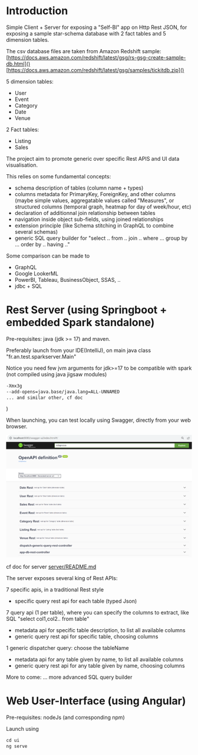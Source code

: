 
# Introduction

Simple Client + Server for exposing a "Self-BI" app on Http Rest JSON,
for exposing a sample star-schema database with 2 fact tables and 5 dimension tables. 

The csv database files are taken from Amazon Redshift sample: 
[https://docs.aws.amazon.com/redshift/latest/gsg/rs-gsg-create-sample-db.html]()
[https://docs.aws.amazon.com/redshift/latest/gsg/samples/tickitdb.zip]()

5 dimension tables:

- User
- Event
- Category
- Date
- Venue

2 Fact tables:

- Listing
- Sales


The project aim to promote generic over specific Rest APIS and UI data visualisation.

This relies on some fundamental concepts:
- schema description of tables (column name + types)
- columns metadata for PrimaryKey, ForeignKey, and other columns (maybe simple values, aggregatable values called "Measures",
  or structured columns (temporal graph, heatmap for day of week/hour, etc)
- declaration of additionnal join relationship between tables
- navigation inside object sub-fields, using joined relationships
- extension principle (like Schema stitching in GraphQL to combine several schemas)
- generic SQL query builder for "select .. from .. join .. where ... group by ... order by .. having .." 

Some comparison can be made to

- GraphQL
- Google LookerML
- PowerBI, Tableau, BusinessObject, SSAS, ..
- jdbc + SQL


# Rest Server (using Springboot + embedded Spark standalone)

Pre-requisites: java (jdk >= 17) and maven.

Preferably launch from your IDE(IntelliJ), on main java class "fr.an.test.sparkserver.Main"

Notice you need few jvm arguments for jdk>=17 to be compatible with spark (not compiled using java jigsaw modules)
```
-Xmx3g
--add-opens=java.base/java.lang=ALL-UNNAMED
... and similar other, cf doc
```

)

When launching, you can test locally using Swagger, directly from your web browser.

![swagger-ui.png](doc/screenshots/swagger-ui.png)

cf doc for server
[server/README.md](server/README.md)

The server exposes several king of Rest APIs:

7 specific apis, in a traditional Rest style
- specific query rest api for each table (typed Json)

7 query api (1 per table), where you can specify the columns to extract, like SQL "select col1,col2.. from table" 
- metadata api for specific table description, to list all available columns
- generic query rest api for specific table, choosing columns

1 generic dispatcher query: choose the tableName
- metadata api for any table given by name, to list all available columns
- generic query rest api for any table given by name, choosing columns

More to come: ... more advanced SQL query builder




# Web User-Interface (using Angular)

Pre-requisites: nodeJs (and corresponding npm)

Launch using

```
cd ui
ng serve
```
